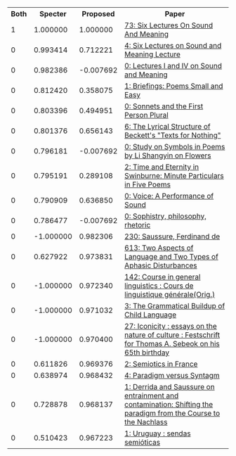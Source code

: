<html><table><tr>
<th>Both</th>
<th>Specter</th>
<th>Proposed</th>
<th>Paper</th>
</tr>
<tr>
<td>1</td>
<td>1.000000</td>
<td>1.000000</td>
<td><a href="https://www.semanticscholar.org/paper/c86bf123d1cbe49ef565552cb4363458f837595f">73: Six Lectures On Sound And Meaning</a></td>
</tr>
<tr>
<td>0</td>
<td>0.993414</td>
<td>0.712221</td>
<td><a href="https://www.semanticscholar.org/paper/f9ebfc8c46f17a9d7ccc9456a210336689a637ce">4: Six Lectures on Sound and Meaning Lecture</a></td>
</tr>
<tr>
<td>0</td>
<td>0.982386</td>
<td>-0.007692</td>
<td><a href="https://www.semanticscholar.org/paper/8c24cc5a57faf92377ad77b301147e2833a2a785">0: Lectures I and IV on Sound and Meaning</a></td>
</tr>
<tr>
<td>0</td>
<td>0.812420</td>
<td>0.358075</td>
<td><a href="https://www.semanticscholar.org/paper/da6b200dba0a69747dc63958f2d14967f28132f4">1: Briefings: Poems Small and Easy</a></td>
</tr>
<tr>
<td>0</td>
<td>0.803396</td>
<td>0.494951</td>
<td><a href="https://www.semanticscholar.org/paper/5d679017768821135465cfe134b6a6de9c879c7b">0: Sonnets and the First Person Plural</a></td>
</tr>
<tr>
<td>0</td>
<td>0.801376</td>
<td>0.656143</td>
<td><a href="https://www.semanticscholar.org/paper/73982852dc96ead357b02b0ce465b377200e6024">6: The Lyrical Structure of Beckett's "Texts for Nothing"</a></td>
</tr>
<tr>
<td>0</td>
<td>0.796181</td>
<td>-0.007692</td>
<td><a href="https://www.semanticscholar.org/paper/b19e83c5606111ab7ec5f3b86823c3df5fdf134f">0: Study on Symbols in Poems by Li Shangyin on Flowers</a></td>
</tr>
<tr>
<td>0</td>
<td>0.795191</td>
<td>0.289108</td>
<td><a href="https://www.semanticscholar.org/paper/1157b9fac543423040249e30e707af578d15cdaa">2: Time and Eternity in Swinburne: Minute Particulars in Five Poems</a></td>
</tr>
<tr>
<td>0</td>
<td>0.790909</td>
<td>0.636850</td>
<td><a href="https://www.semanticscholar.org/paper/bc1799d1b6ae564193d03185f0c4b4a5a0b96111">0: Voice: A Performance of Sound</a></td>
</tr>
<tr>
<td>0</td>
<td>0.786477</td>
<td>-0.007692</td>
<td><a href="https://www.semanticscholar.org/paper/3687362fa86aa499154b27ba13966c3a59fd2ecc">0: Sophistry, philosophy, rhetoric</a></td>
</tr>
<tr>
<td>0</td>
<td>-1.000000</td>
<td>0.982306</td>
<td><a href="https://www.semanticscholar.org/paper/a20019d1662587e8c631a0a53af4631558e72abb">230: Saussure, Ferdinand de</a></td>
</tr>
<tr>
<td>0</td>
<td>0.627922</td>
<td>0.973831</td>
<td><a href="https://www.semanticscholar.org/paper/c1114b2a70b3b3a8e37c9636beb13ba7068d7ec9">613: Two Aspects of Language and Two Types of Aphasic Disturbances</a></td>
</tr>
<tr>
<td>0</td>
<td>-1.000000</td>
<td>0.972340</td>
<td><a href="https://www.semanticscholar.org/paper/3868a76ffdadb597a7e23219bb6f42589fa8f1b1">142: Course in general linguistics : Cours de linguistique générale(Orig.)</a></td>
</tr>
<tr>
<td>0</td>
<td>-1.000000</td>
<td>0.971032</td>
<td><a href="https://www.semanticscholar.org/paper/fc56f473ca2ad64e570e854c566001e4509c0262">3: The Grammatical Buildup of Child Language</a></td>
</tr>
<tr>
<td>0</td>
<td>-1.000000</td>
<td>0.970400</td>
<td><a href="https://www.semanticscholar.org/paper/5b89790648ff0b35fb512febb3e6edc1c4af6237">27: Iconicity : essays on the nature of culture : Festschrift for Thomas A. Sebeok on his 65th birthday</a></td>
</tr>
<tr>
<td>0</td>
<td>0.611826</td>
<td>0.969376</td>
<td><a href="https://www.semanticscholar.org/paper/ab8d0c65df47d9d3c2673830d435e5e4981fd571">2: Semiotics in France</a></td>
</tr>
<tr>
<td>0</td>
<td>0.638974</td>
<td>0.968432</td>
<td><a href="https://www.semanticscholar.org/paper/4056621f43988ad99cc7a06250028d6d7a1cf007">4: Paradigm versus Syntagm</a></td>
</tr>
<tr>
<td>0</td>
<td>0.728878</td>
<td>0.968137</td>
<td><a href="https://www.semanticscholar.org/paper/f17a2524434fba9461b33b0bd34d639b1a53bd7d">1: Derrida and Saussure on entrainment and contamination: Shifting the paradigm from the Course to the Nachlass</a></td>
</tr>
<tr>
<td>0</td>
<td>0.510423</td>
<td>0.967223</td>
<td><a href="https://www.semanticscholar.org/paper/9e350eceac3465c691a93269c2916753a22e45cc">1: Uruguay : sendas semióticas</a></td>
</tr>
</table></html>

